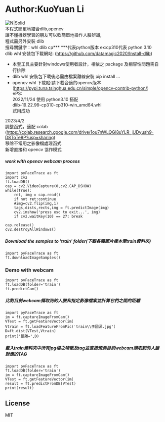 # Author:KuoYuan Li
[![N|Solid](https://images2.imgbox.com/8f/03/gv0QnOdH_o.png)](https://sites.google.com/ms2.ccsh.tn.edu.tw/pclearn0915)  
本程式簡單地結合dlib,opencv  
讓不懂機器學習的朋友可以軟簡單地操作人臉辨識,  
程式需另外安裝 dlib  
搜尋關鍵字：whl dlib cp***  ***代表python版本 ex:cp310代表 python 3.10  
dlib whl 安裝包下載網站: (https://github.com/datamagic2020/Install-dlib)
  - 本套工具主要針對windows使用者設計，相依之 package 及相容性問題需自行排除  
  - dlib whl 安裝包下載後必需由檔案離線安裝 pip install ...
  - opencv whl  下載點:請下載合適的opencv版本<br>
    (https://pypi.tuna.tsinghua.edu.cn/simple/opencv-contrib-python/)  
※PS:  
2022/11/24 使用 python3.10 搭配  
dlib-19.22.99-cp310-cp310-win_amd64.whl  
試用成功  
  
2023/4/2  
  調整函式，適配 colab  
    (https://colab.research.google.com/drive/1ou7nWLQGl8uYLR_jUDyush9-D8ToTe8P?usp=sharing)  
  移除不常用之影像檔處理函式  
  新增直接和 opencv 協作模式  

	
##### work with opencv webcam process
```
import pyFaceTrace as ft
import cv2
ft.loadDB()
cap = cv2.VideoCapture(0,cv2.CAP_DSHOW)
while(True):    
    ret, img = cap.read()
    if not ret:continue
    #img=cv2.flip(img,1)
    tags,dists,rects,img = ft.predictImage(img)            
    cv2.imshow('press esc to exit...', img)
    if cv2.waitKey(10) == 27: break
    
cap.release()
cv2.destroyAllWindows()
```
##### Download the samples to 'train' folder(下載各種照片樣本至train資料夾)
```
import pyFaceTrace as ft  
ft.downloadImageSamples()  
```
### Demo with webcam
```
import pyFaceTrace as ft
ft.loadDB(folder='train')
ft.predictCam()
```
##### 比對目前webcam擷取到的人臉和指定影像檔案並計算它們之間的距離
```
import pyFaceTrace as ft  
im = ft.captureImageFromCam()
VTest = ft.getFeatureVector(im)
Vtrain = ft.loadFeatureFromPic('train\\李國源.jpg')
D=ft.dist(VTest,Vtrain)
print('距離=',D)
```
##### 載入train資料夾中所有jpg檔之特徵及tag並直接預測目前webcam擷取到的人臉對應的TAG 
```
import pyFaceTrace as ft
ft.loadDB(folder='train')
im = ft.captureImageFromCam()
VTest = ft.getFeatureVector(im)
result = ft.predictFromDB(VTest)
print(result)
```



License
----

MIT
